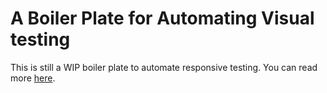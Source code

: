 A  Boiler Plate for Automating Visual testing
=================================================================

This is still a WIP boiler plate to automate responsive testing. You can read more [here](http://thejackalofjavascript.com/responsive-web-design-test-automation/).


